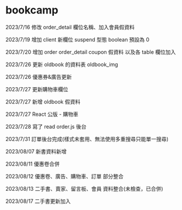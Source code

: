 # bookcamp

2023/7/16 修改 order_detail 欄位名稱、加入會員假資料

2023/7/19 增加 client 新欄位 suspend 型態 boolean 預設為 0

2023/7/20 增加 order order_detail coupon 假資料 以及各 table 欄位加入

2023/7/26 更新 oldbook 的資料表 oldbook_img

2023/7/26 優惠券&廣告更新

2023/7/27 更新購物車欄位

2023/7/27 新增 oldbook 假資料

2023/7/27 React 公版 - 購物車

2023/7/28 寫了 read order.js 後台

2023/7/31 訂單後台完成(樣式未套用、無法使用多重搜尋只能單一搜尋)

2023/08/07 新書資料新增

2023/08/11 優惠卷合併

2023/08/12 優惠卷、廣告、購物車、訂單 部分整合

2023/08/13 二手書、賣家、留言板、會員 資料整合(未檢查，已合併)

2023/08/17 二手書更新加入
